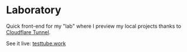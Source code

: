# Laboratory

Quick front-end for my "lab" where I preview my local projects thanks to [Cloudflare Tunnel](https://developers.cloudflare.com/pages/how-to/preview-with-cloudflare-tunnel).

See it live: [testtube.work](https://testtube.work)
